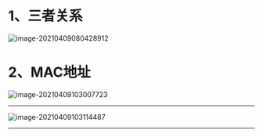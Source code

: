 # 1、三者关系

![image-20210409080428912](https://gitee.com/sheep-are-flying-in-the-sky/my-picture/raw/master/picture9/image-20210409080428912.png)



# 2、MAC地址

![image-20210409103007723](https://gitee.com/sheep-are-flying-in-the-sky/my-picture/raw/master/picture9/image-20210409103007723.png)

---

![image-20210409103114487](https://gitee.com/sheep-are-flying-in-the-sky/my-picture/raw/master/picture9/image-20210409103114487.png)

---